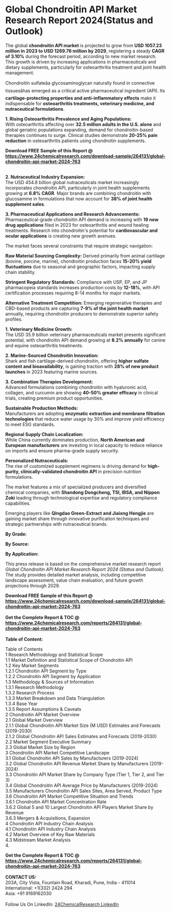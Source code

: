 <h1>Global Chondroitin API Market Research Report 2024(Status and Outlook)</h1><p>The global <strong>chondroitin API market</strong> is projected to grow from <strong>USD 1057.23 million in 2023 to USD 1269.76 million by 2029</strong>, registering a steady <strong>CAGR of 3.10%</strong> during the forecast period, according to new market research. This growth is driven by increasing applications in pharmaceuticals and dietary supplements, particularly for osteoarthritis treatment and joint health management.</p><p>Chondroitin sulfateâa glycosaminoglycan naturally found in connective tissuesâhas emerged as a critical active pharmaceutical ingredient (API). Its <strong>cartilage-protecting properties and anti-inflammatory effects</strong> make it indispensable for <strong>osteoarthritis treatments, veterinary medicine, and nutraceutical formulations</strong>.</p><p><strong>1. Rising Osteoarthritis Prevalence and Aging Populations:</strong><br>
With osteoarthritis affecting over <strong>32.5 million adults in the U.S. alone</strong> and global geriatric populations expanding, demand for chondroitin-based therapies continues to surge. Clinical studies demonstrate <strong>20-25% pain reduction</strong> in osteoarthritis patients using chondroitin supplements.</p><div><b>Download FREE Sample of this Report @ 
            <a href="https://www.24chemicalresearch.com/download-sample/264131/global-chondroitin-api-market-2024-763">
            https://www.24chemicalresearch.com/download-sample/264131/global-chondroitin-api-market-2024-763</a></b></div><br><p><strong>2. Nutraceutical Industry Expansion:</strong><br>
The USD 454.8 billion global nutraceuticals market increasingly incorporates chondroitin API, particularly in joint health supplements growing at <strong>6.8% CAGR</strong>. Major brands are combining chondroitin with glucosamine in formulations that now account for <strong>38% of joint health supplement sales</strong>.</p><p><strong>3. Pharmaceutical Applications and Research Advancements:</strong><br>
Pharmaceutical-grade chondroitin API demand is increasing with <strong>19 new drug applications</strong> filed in 2023 for osteoarthritis and wound healing treatments. Research into chondroitin's potential for <strong>cardiovascular and ocular applications</strong> is creating new growth avenues.</p><p>The market faces several constraints that require strategic navigation:</p><p><strong>Raw Material Sourcing Complexity:</strong> Derived primarily from animal cartilage (bovine, porcine, marine), chondroitin production faces <strong>15-20% yield fluctuations</strong> due to seasonal and geographic factors, impacting supply chain stability.</p><p><strong>Stringent Regulatory Standards:</strong> Compliance with USP, EP, and JP pharmacopeia standards increases production costs by <strong>12-18%</strong>, with API certification processes requiring 8-14 months for major markets.</p><p><strong>Alternative Treatment Competition:</strong> Emerging regenerative therapies and CBD-based products are capturing <strong>7-9% of the joint health market</strong> annually, requiring chondroitin producers to demonstrate superior safety profiles.</p><p><strong>1. Veterinary Medicine Growth:</strong><br>
The USD 35.9 billion veterinary pharmaceuticals market presents significant potential, with chondroitin API demand growing at <strong>8.2% annually</strong> for canine and equine osteoarthritis treatments.</p><p><strong>2. Marine-Sourced Chondroitin Innovation:</strong><br>
Shark and fish cartilage-derived chondroitin, offering <strong>higher sulfate content and bioavailability</strong>, is gaining traction with <strong>28% of new product launches</strong> in 2023 featuring marine sources.</p><p><strong>3. Combination Therapies Development:</strong><br>
Advanced formulations combining chondroitin with hyaluronic acid, collagen, and curcumin are showing <strong>40-50% greater efficacy</strong> in clinical trials, creating premium product opportunities.</p><p><strong>Sustainable Production Methods:</strong><br>
    Manufacturers are adopting <strong>enzymatic extraction and membrane filtration technologies</strong> that reduce water usage by 30% and improve yield efficiency to meet ESG standards.</p><p><strong>Regional Supply Chain Localization:</strong><br>
    While China currently dominates production, <strong>North American and European manufacturers</strong> are investing in local capacity to reduce reliance on imports and ensure pharma-grade supply security.</p><p><strong>Personalized Nutraceuticals:</strong><br>
    The rise of customized supplement regimens is driving demand for <strong>high-purity, clinically-validated chondroitin API</strong> in precision nutrition formulations.</p><p>The market features a mix of specialized producers and diversified chemical companies, with <strong>Shandong Dongcheng, TSI, IBSA, and Nippon Zoki</strong> leading through technological expertise and regulatory compliance capabilities.</p><p>Emerging players like <strong>Qingdao Green-Extract and Jiaixng Hengjie</strong> are gaining market share through innovative purification techniques and strategic partnerships with nutraceutical brands.</p><p><strong>By Grade:</strong></p><p><strong>By Source:</strong></p><p><strong>By Application:</strong></p><p>This press release is based on the comprehensive market research report <em>Global Chondroitin API Market Research Report 2024 (Status and Outlook)</em>. The study provides detailed market analysis, including competitive landscape assessment, value chain evaluation, and future growth projections through 2029.</p><div><b>Download FREE Sample of this Report @ 
            <a href="https://www.24chemicalresearch.com/download-sample/264131/global-chondroitin-api-market-2024-763">
            https://www.24chemicalresearch.com/download-sample/264131/global-chondroitin-api-market-2024-763</a></b></div><br><div><b>Get the Complete Report & TOC @ 
            <a href="https://www.24chemicalresearch.com/reports/264131/global-chondroitin-api-market-2024-763">
            https://www.24chemicalresearch.com/reports/264131/global-chondroitin-api-market-2024-763</a></b></div><br>
            <b>Table of Content:</b><p>Table of Contents<br />
1 Research Methodology and Statistical Scope<br />
1.1 Market Definition and Statistical Scope of Chondroitin API<br />
1.2 Key Market Segments<br />
1.2.1 Chondroitin API Segment by Type<br />
1.2.2 Chondroitin API Segment by Application<br />
1.3 Methodology & Sources of Information<br />
1.3.1 Research Methodology<br />
1.3.2 Research Process<br />
1.3.3 Market Breakdown and Data Triangulation<br />
1.3.4 Base Year<br />
1.3.5 Report Assumptions & Caveats<br />
2 Chondroitin API Market Overview<br />
2.1 Global Market Overview<br />
2.1.1 Global Chondroitin API Market Size (M USD) Estimates and Forecasts (2019-2030)<br />
2.1.2 Global Chondroitin API Sales Estimates and Forecasts (2019-2030)<br />
2.2 Market Segment Executive Summary<br />
2.3 Global Market Size by Region<br />
3 Chondroitin API Market Competitive Landscape<br />
3.1 Global Chondroitin API Sales by Manufacturers (2019-2024)<br />
3.2 Global Chondroitin API Revenue Market Share by Manufacturers (2019-2024)<br />
3.3 Chondroitin API Market Share by Company Type (Tier 1, Tier 2, and Tier 3)<br />
3.4 Global Chondroitin API Average Price by Manufacturers (2019-2024)<br />
3.5 Manufacturers Chondroitin API Sales Sites, Area Served, Product Type<br />
3.6 Chondroitin API Market Competitive Situation and Trends<br />
3.6.1 Chondroitin API Market Concentration Rate<br />
3.6.2 Global 5 and 10 Largest Chondroitin API Players Market Share by Revenue<br />
3.6.3 Mergers & Acquisitions, Expansion<br />
4 Chondroitin API Industry Chain Analysis<br />
4.1 Chondroitin API Industry Chain Analysis<br />
4.2 Market Overview of Key Raw Materials<br />
4.3 Midstream Market Analysis<br />
4.</p><div><b>Get the Complete Report & TOC @ 
            <a href="https://www.24chemicalresearch.com/reports/264131/global-chondroitin-api-market-2024-763">
            https://www.24chemicalresearch.com/reports/264131/global-chondroitin-api-market-2024-763</a></b></div><br><b>CONTACT US:</b><br>
            203A, City Vista, Fountain Road, Kharadi, Pune, India - 411014<br>
            International: +1(332) 2424 294<br>
            Asia: +91 9169162030 <br><br>
            Follow Us On LinkedIn: <a href="https://www.linkedin.com/company/24chemicalresearch/">24ChemicalResearch LinkedIn</a>